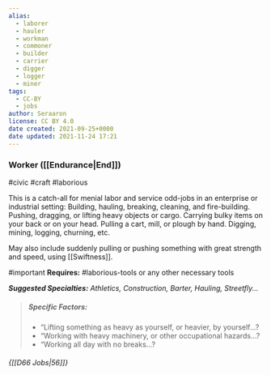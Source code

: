 ```yaml
---
alias:
  - laborer
  - hauler
  - workman
  - commoner
  - builder
  - carrier
  - digger
  - logger
  - miner
tags:
  - CC-BY
  - jobs
author: Seraaron
license: CC BY 4.0
date created: 2021-09-25+0000
date updated: 2021-11-24 17:21
---
```


### Worker ([[Endurance|End]])

#civic #craft #laborious

This is a catch-all for menial labor and service odd-jobs in an enterprise or industrial setting: Building, hauling, breaking, cleaning, and fire-building. Pushing, dragging, or lifting heavy objects or cargo. Carrying bulky items on your back or on your head. Pulling a cart, mill, or plough by hand. Digging, mining, logging, churning, etc.

May also include suddenly pulling or pushing something with great strength and speed, using [[Swiftness]].

#important **Requires:** #laborious-tools or any other necessary tools

_**Suggested Specialties:** Athletics, Construction, Barter, Hauling, Streetfly..._

> ##### Specific Factors:
>
> - “Lifting something as heavy as yourself, or heavier, by yourself...?
> - “Working with heavy machinery, or other occupational hazards...?
> - “Working all day with no breaks...?

###### {[[D66 Jobs|56]]}
